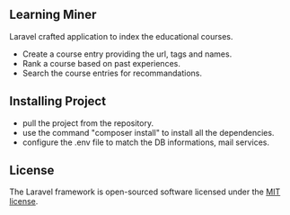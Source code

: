 ## Learning Miner

Laravel crafted application to index the educational courses.

- Create a course entry providing the url, tags and names.
- Rank a course based on past experiences.
- Search the course entries for recommandations.


## Installing Project

- pull the project from the repository.
- use the command "composer install" to install all the dependencies.
- configure the .env file to match the DB informations, mail services.

## License

The Laravel framework is open-sourced software licensed under the [MIT license](http://opensource.org/licenses/MIT).
